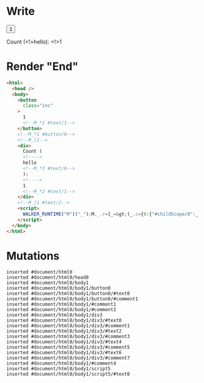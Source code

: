 # Write
  <button class=inc>1<!--M_*1 #text/1--></button><!--M_*1 #button/0--><!--M_[2--><div>Count (<!>hello<!--M_*2 #text/0-->): <!>1<!--M_*2 #text/1--></div><!--M_]1 #text/2--><script>WALKER_RUNTIME("M")("_");M._.r=[_=>(_.c={0:{"#childScope/0":_.a={input:{name:"hello",renderBody:_._["packages/translator-tags/src/__tests__/fixtures/custom-tag-parameters-from-attributes/template.marko_1_renderer"]},x:1,"#text/2!":_.b={},"#text/2(":_._["packages/translator-tags/src/__tests__/fixtures/custom-tag-parameters-from-attributes/template.marko_1_renderer"]}},1:_.a,2:_.b}),1,"packages/translator-tags/src/__tests__/fixtures/custom-tag-parameters-from-attributes/components/custom-tag.marko_0_x",0];M._.w()</script>


# Render "End"
```html
<html>
  <head />
  <body>
    <button
      class="inc"
    >
      1
      <!--M_*1 #text/1-->
    </button>
    <!--M_*1 #button/0-->
    <!--M_[2-->
    <div>
      Count (
      <!---->
      hello
      <!--M_*2 #text/0-->
      ): 
      <!---->
      1
      <!--M_*2 #text/1-->
    </div>
    <!--M_]1 #text/2-->
    <script>
      WALKER_RUNTIME("M")("_");M._.r=[_=&gt;(_.c={0:{"#childScope/0":_.a={input:{name:"hello",renderBody:_._["packages/translator-tags/src/__tests__/fixtures/custom-tag-parameters-from-attributes/template.marko_1_renderer"]},x:1,"#text/2!":_.b={},"#text/2(":_._["packages/translator-tags/src/__tests__/fixtures/custom-tag-parameters-from-attributes/template.marko_1_renderer"]}},1:_.a,2:_.b}),1,"packages/translator-tags/src/__tests__/fixtures/custom-tag-parameters-from-attributes/components/custom-tag.marko_0_x",0];M._.w()
    </script>
  </body>
</html>
```

# Mutations
```
inserted #document/html0
inserted #document/html0/head0
inserted #document/html0/body1
inserted #document/html0/body1/button0
inserted #document/html0/body1/button0/#text0
inserted #document/html0/body1/button0/#comment1
inserted #document/html0/body1/#comment1
inserted #document/html0/body1/#comment2
inserted #document/html0/body1/div3
inserted #document/html0/body1/div3/#text0
inserted #document/html0/body1/div3/#comment1
inserted #document/html0/body1/div3/#text2
inserted #document/html0/body1/div3/#comment3
inserted #document/html0/body1/div3/#text4
inserted #document/html0/body1/div3/#comment5
inserted #document/html0/body1/div3/#text6
inserted #document/html0/body1/div3/#comment7
inserted #document/html0/body1/#comment4
inserted #document/html0/body1/script5
inserted #document/html0/body1/script5/#text0
```